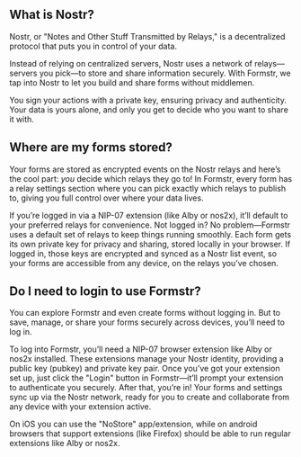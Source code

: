 ## What is Nostr?

Nostr, or "Notes and Other Stuff Transmitted by Relays," is a decentralized protocol that puts you in control of your data. 

Instead of relying on centralized servers, Nostr uses a network of relays—servers you pick—to store and share information securely. With Formstr, we tap into Nostr to let you build and share forms without middlemen. 

You sign your actions with a private key, ensuring privacy and authenticity. Your data is yours alone, and only you get to decide who you want to share it with. 

## Where are my forms stored?

Your forms are stored as encrypted events on the Nostr relays and here’s the cool part: *you* decide which relays they go to! In Formstr, every form has a relay settings section where you can pick exactly which relays to publish to, giving you full control over where your data lives. 

If you’re logged in via a NIP-07 extension (like Alby or nos2x), it’ll default to your preferred relays for convenience. Not logged in? No problem—Formstr uses a default set of relays to keep things running smoothly. Each form gets its own private key for privacy and sharing, stored locally in your browser. If logged in, those keys are encrypted and synced as a Nostr list event, so your forms are accessible from any device, on the relays you’ve chosen.

## Do I need to login to use Formstr?

You can explore Formstr and even create forms without logging in. But to save, manage, or share your forms securely across devices, you’ll need to log in.

To log into Formstr, you’ll need a NIP-07 browser extension like Alby or nos2x installed. These extensions manage your Nostr identity, providing a public key (pubkey) and private key pair. Once you’ve got your extension set up, just click the "Login" button in Formstr—it’ll prompt your extension to authenticate you securely. After that, you’re in! Your forms and settings sync up via the Nostr network, ready for you to create and collaborate from any device with your extension active.

On iOS you can use the "NoStore" app/extension, while on android browsers that support extensions (like Firefox) should be able to run regular extensions like Alby or nos2x.